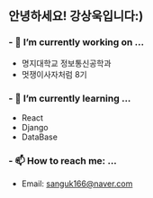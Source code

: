 ## 안녕하세요! 강상욱입니다:)

### - 🔭 I’m currently working on ...
- 명지대학교 정보통신공학과
- 멋쟁이사자처럼 8기

### - 🌱 I’m currently learning ...
- React
- Django
- DataBase

### - 📫 How to reach me: ...
- Email: sanguk166@naver.com
<!--
**kangsanguk/kangsanguk** is a ✨ _special_ ✨ repository because its `README.md` (this file) appears on your GitHub profile.

Here are some ideas to get you started:

- 🔭 I’m currently working on ...
- 🌱 I’m currently learning ...
- 👯 I’m looking to collaborate on ...
- 🤔 I’m looking for help with ...
- 💬 Ask me about ...
- 📫 How to reach me: ...
- 😄 Pronouns: ...
- ⚡ Fun fact: ...
-->
